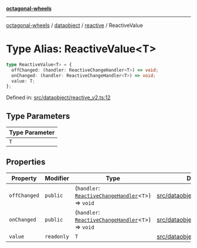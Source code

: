 [**octagonal-wheels**](../../../../../../README.md)

***

[octagonal-wheels](../../../../../../globals.md) / [dataobject](../../../README.md) / [reactive](../README.md) / ReactiveValue

# Type Alias: ReactiveValue\<T\>

```ts
type ReactiveValue<T> = {
  offChanged: (handler: ReactiveChangeHandler<T>) => void;
  onChanged: (handler: ReactiveChangeHandler<T>) => void;
  value: T;
};
```

Defined in: [src/dataobject/reactive\_v2.ts:12](https://github.com/vrtmrz/octagonal-wheels/blob/main/src/dataobject/reactive_v2.ts#L12)

## Type Parameters

| Type Parameter |
| ------ |
| `T` |

## Properties

| Property | Modifier | Type | Defined in |
| ------ | ------ | ------ | ------ |
| <a id="offchanged"></a> `offChanged` | `public` | (`handler`: [`ReactiveChangeHandler`](ReactiveChangeHandler.md)\<`T`\>) => `void` | [src/dataobject/reactive\_v2.ts:15](https://github.com/vrtmrz/octagonal-wheels/blob/main/src/dataobject/reactive_v2.ts#L15) |
| <a id="onchanged"></a> `onChanged` | `public` | (`handler`: [`ReactiveChangeHandler`](ReactiveChangeHandler.md)\<`T`\>) => `void` | [src/dataobject/reactive\_v2.ts:14](https://github.com/vrtmrz/octagonal-wheels/blob/main/src/dataobject/reactive_v2.ts#L14) |
| <a id="value"></a> `value` | `readonly` | `T` | [src/dataobject/reactive\_v2.ts:13](https://github.com/vrtmrz/octagonal-wheels/blob/main/src/dataobject/reactive_v2.ts#L13) |
